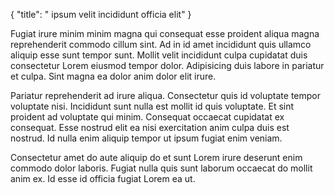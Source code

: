 {
  "title": " ipsum velit incididunt officia elit"
}

Fugiat irure minim minim magna qui consequat esse proident aliqua magna reprehenderit commodo cillum sint. Ad in id amet incididunt quis ullamco aliquip esse sunt tempor sunt. Mollit velit incididunt culpa cupidatat duis consectetur Lorem eiusmod tempor dolor. Adipisicing duis labore in pariatur et culpa. Sint magna ea dolor anim dolor elit irure.

Pariatur reprehenderit ad irure aliqua. Consectetur quis id voluptate tempor voluptate nisi. Incididunt sunt nulla est mollit id quis voluptate. Et sint proident ad voluptate qui minim. Consequat occaecat cupidatat ex consequat. Esse nostrud elit ea nisi exercitation anim culpa duis est nostrud. Id nulla enim aliquip tempor ut ipsum fugiat enim veniam.

Consectetur amet do aute aliquip do et sunt Lorem irure deserunt enim commodo dolor laboris. Fugiat nulla quis sunt laborum occaecat do mollit anim ex. Id esse id officia fugiat Lorem ea ut.